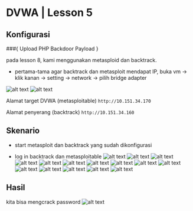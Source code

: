 # DVWA | Lesson 5
## Konfigurasi

###{ Upload PHP Backdoor Payload }

pada lesson 8, kami menggunakan metasploid dan backtrack.

- pertama-tama agar backtrack dan metasploit mendapat IP, buka vm -> klik kanan -> setting -> network -> pilih bridge adapter

![alt text](./backtrack.png)
![alt text](./metasploit.png)

Alamat target DVWA (metasploitable) 
`http://10.151.34.170`

Alamat penyerang (backtrack)
`http://10.151.34.160`


## Skenario

- start metasploit dan backtrack yang sudah dikonfigurasi

- log in backtrack dan metasploitable
![alt text](./1.png)
![alt text](./2.png)
![alt text](./3.png)
![alt text](./4.png)
![alt text](./5.png)
![alt text](./6.png)
![alt text](./7.png)
![alt text](./8.png)
![alt text](./9.png)
![alt text](./10.png)
![alt text](./11.png)
![alt text](./12.png)
![alt text](./13.png)
![alt text](./14.png)
![alt text](./15.png)




## Hasil
kita bisa mengcrack password 
![alt text](./sukses.png)